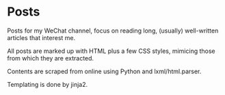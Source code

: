 # Posts
Posts for my WeChat channel, focus on reading long, (usually) well-written articles that interest me.

All posts are marked up with HTML plus a few CSS styles, mimicing those from which they are extracted.

Contents are scraped from online using Python and lxml/html.parser.

Templating is done by jinja2.
